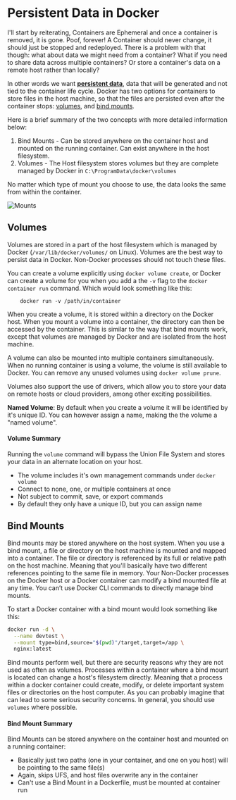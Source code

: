 # Persistent Data in Docker


I'll start by reiterating, Containers are Ephemeral and once a container is removed, it is gone. Poof, forever! A Container should never change, it should just be stopped and redeployed. There is a problem with that though: what about data we might need from a container? What if you need to share data across multiple containers? Or store a container's data on a remote host rather than locally?

In other words we want [**persistent data**][pd], data that will be generated and not tied to the container life cycle. Docker has two options for containers to store files in the host machine, so that the files are persisted even after the container stops: [volumes][volumes], and [bind mounts][bind-mounts]. 

Here is a brief summary of the two concepts with more detailed information below:
1. Bind Mounts - Can be stored anywhere on the container host and mounted on the running container. Can exist anywhere in the host filesystem.
2. Volumes - The Host filesystem stores volumes but they are complete managed by Docker in `C:\ProgramData\docker\volumes`

No matter which type of mount you choose to use, the data looks the same from within the container. 

![Mounts](https://assets.aaonline.io/Docker/types-of-mounts.png)

[bind-mounts]: https://docs.docker.com/storage/bind-mounts/
[volumes]: https://docs.docker.com/storage/volumes/
[pd]: https://docs.docker.com/storage/

## Volumes
Volumes are stored in a part of the host filesystem which is managed by Docker (`/var/lib/docker/volumes/` on Linux). Volumes are the best way to persist data in Docker. Non-Docker processes should not touch these files. 

You can create a volume explicitly using `docker volume create`, or Docker can create a volume for you when you add a the `-v` flag to the `docker container run` command. Which would look something like this:

```ssh
    docker run -v /path/in/container
```

When you create a volume, it is stored within a directory on the Docker host. When you mount a volume into a container, the directory can then be accessed by the container. This is similar to the way that bind mounts work, except that volumes are managed by Docker and are isolated from the host machine.

A volume can also be mounted into multiple containers simultaneously. When no running container is using a volume, the volume is still available to Docker. You can remove any unused volumes using `docker volume prune`.

Volumes also support the use of drivers, which allow you to store your data on remote hosts or cloud providers, among other exciting possibilities.


**Named Volume**: By default when you create a volume it will be identified by it's unique ID. You can however assign a name, making the the volume a "named volume".

#### Volume Summary
Running the `volume` command will bypass the Union File System and stores your data in an alternate location on your host. 
* The volume includes it's own management commands under `docker volume`
* Connect to none, one, or multiple containers at once
* Not subject to commit, save, or export commands
* By default they only have a unique ID, but you can assign name

## Bind Mounts
Bind mounts may be stored anywhere on the host system. When you use a bind mount, a file or directory on the host machine is mounted and mapped into a container. The file or directory is referenced by its full or relative path on the host machine.  Meaning that you'll basically have two different references pointing to the same file in memory. Your Non-Docker processes on the Docker host or a Docker container can modify a bind mounted file at any time. You can’t use Docker CLI commands to directly manage bind mounts.

To start a Docker container with a bind mount would look something like this:

```sh
docker run -d \
  --name devtest \
  --mount type=bind,source="$(pwd)"/target,target=/app \
  nginx:latest
```

Bind mounts perform well, but there are security reasons why they are not used as often as volumes. Processes within a container where a bind mount is located can change a host's filesystem directly. Meaning that a process within a docker container could create, modify, or delete important system files or directories on the host computer. As you can probably imagine that can lead to some serious security concerns. In general, you should use `volumes` where possible.

#### Bind Mount Summary
Bind Mounts can be stored anywhere on the container host and mounted on a running container:

* Basically just two paths (one in your container, and one on you host) will be pointing to the same file(s)
* Again, skips UFS, and host files overwrite any in the container
* Can't use a Bind Mount in a Dockerfile, must be mounted at container run


